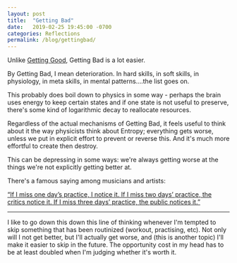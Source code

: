 ```yaml
---
layout: post
title:  "Getting Bad"
date:   2019-02-25 19:45:00 -0700
categories: Reflections
permalink: /blog/gettingbad/
---
```


Unlike [Getting Good](https://arnehuang.github.io/blog/gettinggood/), Getting Bad is a lot easier. 

By Getting Bad, I mean deterioration. In hard skills, in soft skills, in physiology, in meta skills, in mental patterns....the list goes on.

This probably does boil down to physics in some way - perhaps the brain uses energy to keep certain states and if one state is not useful to preserve, there's some kind of logarithmic decay to reallocate resources.

Regardless of the actual mechanisms of Getting Bad, it feels useful to think about it the way physicists think about Entropy; everything gets worse, unless we put in explicit effort to prevent or reverse this. And it's much more effortful to create then destroy.

This can be depressing in some ways: we're always getting worse at the things we're not explicitly getting better at. 

There's a famous saying among musicians and artists:

[“If I miss one day’s practice, I notice it. If I miss two days’ practice, the critics notice it. If I miss three days’ practice, the public notices it.”](https://www.barrypopik.com/index.php/new_york_city/entry/miss_one_day_of_practice_i_notice_miss_two_the_critics_notice_miss_three_th)


---

I like to go down this down this line of thinking whenever I'm tempted to skip something that has been routinized (workout, practising, etc). Not only will I not get better, but I'll actually get worse, and (this is another topic) I'll make it easier to skip in the future. The opportunity cost in my head has to be at least doubled when I'm judging whether it's worth it.


